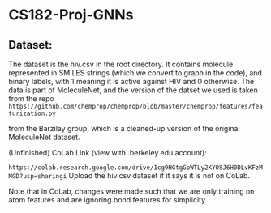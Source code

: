 # CS182-Proj-GNNs

## Dataset:
The dataset is the hiv.csv in the root directory. It contains molecule
represented in SMILES strings (which we convert to graph in the code),
and binary labels, with 1 meaning it is active against HIV and 0
otherwise. The data is part of MoleculeNet, and the version of the 
datset we used is taken from the repo
`https://github.com/chemprop/chemprop/blob/master/chemprop/features/featurization.py`

from the Barzilay group, which is a cleaned-up version of the original
MoleculeNet dataset.


(Unfinished) CoLab Link (view with .berkeley.edu account):

`https://colab.research.google.com/drive/1cg9HGtgGpWTLy2KYOSJ6H0DLvKFzMMGD?usp=sharingi`
Upload the hiv.csv dataset if it says it is not on CoLab.

Note that in CoLab, changes were made such that we are only training on atom features and
are ignoring bond features for simplicity.


